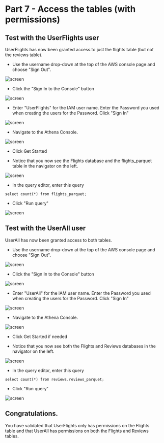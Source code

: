 # Part 7 - Access the tables (with permissions)


## Test with the UserFlights user

UserFlights has now been granted access to just the flights table (but not the reviews table).

* Use the username drop-down at the top of the AWS console page and choose "Sign Out".

![screen](images/iam18.png)

* Click the "Sign In to the Console" button

![screen](images/iam19.png)

* Enter "UserFlights" for the IAM user name.  Enter the Password you used when creating the users for the Password.  Click "Sign In"

![screen](images/use1.png)

* Navigate to the Athena Console.

![screen](images/use2.png)

* Click Get Started

* Notice that you now see the Flights database and the flights_parquet table in the navigator on the left.

![screen](images/use13.png)

* In the query editor, enter this query

```
select count(*) from flights_parquet;

```

* Click "Run query"

![screen](images/use14.png)



## Test with the UserAll user

UserAll has now been granted access to both tables.

* Use the username drop-down at the top of the AWS console page and choose "Sign Out".

![screen](images/iam18.png)

* Click the "Sign In to the Console" button

![screen](images/iam19.png)

* Enter "UserAll" for the IAM user name.  Enter the Password you used when creating the users for the Password.  Click "Sign In"

![screen](images/use15.png)

* Navigate to the Athena Console.

![screen](images/use2.png)

* Click Get Started if needed

* Notice that you now see both the Flights and Reviews databases in the navigator on the left.

![screen](images/use16.png)

* In the query editor, enter this query

```
select count(*) from reviews.reviews_parquet;

```

* Click "Run query"

![screen](images/use17.png)



## Congratulations.

You have validated that UserFlights only has permissions on the Flights table and that UserAll has permissions on both the Flights and Reviews tables.  



